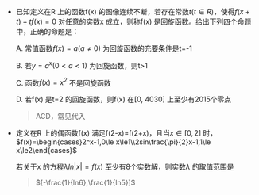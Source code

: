 - 已知定义在R 上的函数f(x) 的图像连续不断，若存在常数$t(t\in R)$，使得$f(x+t)+tf(x)=0$ 对任意的实数x 成立，则称f(x) 是回旋函数。给出下列四个命题中，正确的命题是：

  A. 常值函数$f(x)=a(a\ne0)$ 为回旋函数的充要条件是t=-1

  B. 若$y=a^x(0<a<1)$ 为回旋函数，则t>1

  C. 函数$f(x)=x^2$ 不是回旋函数

  D. 若f(x) 是t=2 的回旋函数，则f(x) 在[0, 4030] 上至少有2015个零点

  > ACD，常见代入

- 定义在R 上的偶函数f(x) 满足f(2-x)=f(2+x)，且当$x\in[0,2]$ 时，$f(x)=\begin{cases}2^x-1,0\le x\le1\\2sin\frac{\pi}{2}x-1,1\le x\le2\end{cases}$ 

  若关于x 的方程$\lambda ln|x|=f(x)$ 至少有8个实数解，则实数$\lambda$ 的取值范围是

  > $[-\frac{1}{ln6},\frac{1}{ln5}]$